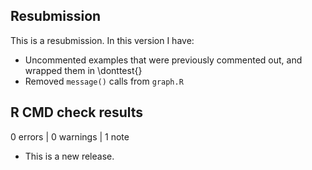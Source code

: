 ## Resubmission

This is a resubmission. In this version I have:

- Uncommented examples that were previously commented out, and wrapped them in \donttest{}
- Removed `message()` calls from `graph.R`

## R CMD check results

0 errors | 0 warnings | 1 note

- This is a new release.
